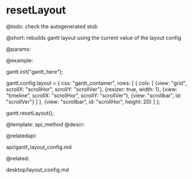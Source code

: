 resetLayout
=============


@todo:
	check the autogenerated stub

@short:
	rebuilds gantt layout using the current value of the layout config

@params:





@example:

gantt.init("gantt_here");

gantt.config.layout = {
	css: "gantt_container",
	rows: [
		{
			cols: [
				{view: "grid", scrollX: "scrollHor", scrollY: "scrollVer"},
				{resizer: true, width: 1},
				{view: "timeline", scrollX: "scrollHor", scrollY: "scrollVer"},
				{view: "scrollbar", id: "scrollVer"}
			]
		},
		{view: "scrollbar", id: "scrollHor", height: 20}
	]
};

gantt.resetLayout();


@template:	api_method
@descr:

@relatedapi:

api/gantt_layout_config.md

@related:

desktop/layout_config.md

